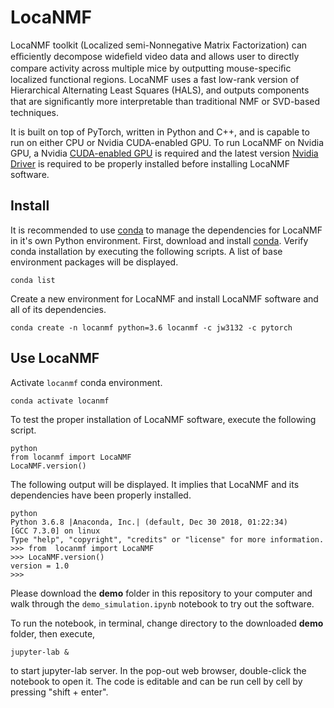 # LocaNMF

LocaNMF toolkit (Localized semi-Nonnegative Matrix Factorization) can eﬃciently decompose wideﬁeld video 
data and allows user to directly compare activity across multiple mice by outputting mouse-speciﬁc 
localized functional regions. LocaNMF uses a fast low-rank version of Hierarchical Alternating Least 
Squares (HALS), and outputs components that are signiﬁcantly more interpretable than traditional NMF
or SVD-based techniques.
 
It is built on top of PyTorch, written in Python and C++, and is capable to run on either CPU or
Nvidia CUDA-enabled GPU. To run LocaNMF on Nvidia GPU, a Nvidia 
[CUDA-enabled GPU](https://developer.nvidia.com/cuda-gpus) 
is required and the latest version 
[Nvidia Driver](https://www.nvidia.com/Download/index.aspx?lang=en-us) 
is required to be properly installed before installing LocaNMF software.

## Install

It is recommended to use [conda](https://www.anaconda.com/) to manage the 
dependencies for LocaNMF in it's own Python environment.
First, download and install [conda](https://www.anaconda.com/distribution/). Verify conda installation
by executing the following scripts. A list of base environment packages will be displayed.
```
conda list
```

<!-- pytorch only requires nvidia driver, doesn't require to install cuda. -->
Create a new environment for LocaNMF and install LocaNMF software and all of its dependencies.
```
conda create -n locanmf python=3.6 locanmf -c jw3132 -c pytorch
```

## Use LocaNMF

Activate `locanmf` conda environment.
```
conda activate locanmf
```

To test the proper installation of LocaNMF software, execute the following script.
```
python
from locanmf import LocaNMF
LocaNMF.version()
```

The following output will be displayed. It implies that LocaNMF and its dependencies have been 
properly installed.
```
python
Python 3.6.8 |Anaconda, Inc.| (default, Dec 30 2018, 01:22:34) 
[GCC 7.3.0] on linux
Type "help", "copyright", "credits" or "license" for more information.
>>> from  locanmf import LocaNMF
>>> LocaNMF.version()
version = 1.0
>>>
```

Please download the **demo** folder in this repository to your computer and 
walk through the `demo_simulation.ipynb` notebook to try out the software. 

To run the notebook, in terminal, change directory to the downloaded **demo** folder,
then execute,
```
jupyter-lab &
```
to start jupyter-lab server. In the pop-out web browser, double-click the notebook to open it.
The code is editable and can be run cell by cell by pressing "shift + enter".




<!--TODO: 

## Installation

With your conda environment active and dependencies installed, you can install locaNMF by cloning the repository and 
running the installation script
```
git clone https://github.com/ikinsella/locaNMF.git
cd locaNMF
python setup.py install
```
LocaNMF is ready to run on CPU or GPU basing on the PyTorch version installed above. 
Please follow the demo notebook in the current folder to try out LocaNMF.


## (OPTIONAL) Compiling The Cuda Extension

This section is optional and for computation performance benefit. 
PyTorch provides an excellent set of general programming abstractions for writing high level code that can use both CPUs & GPUs.
However, these abstractions do not provide the flexibility required to implement certain computations efficiently on the GPU.
In order to mitigate a significant bottleneck, we provide a cuda implementation and use a 
[c++/cuda extension](https://pytorch.org/tutorials/advanced/cpp_extension.html) to integrate it with PyTorch.
To enable use of this feature, an additional argument ```--with-extension``` must be added while invoking the installation script

```python setup.py install --with-extension```

Note that for this to succeed you must have properly configured cuda installation and a compatible c++ compiler availble. 
Below, we provide tips for achieving this on Linux systems.

### (Tip) Environment Variables

To use the ```nvcc``` compiler that comes with your cuda installation, you must add it's location to your path and have a proper set of environment variables. 
For example, this can be done by adding the following lines to your ```~/.bashrc```

```
export CUDA_HOME=/path/to/cuda
export CUDADIR=/path/to/cuda
export PATH=$PATH:$CUDA_HOME/bin
```
### (Tip) Debugging A Cuda 9.0 Installation On Newer Systems

A known issue is that the ```nvcc``` compiler from Cuda 9.0 requires the availability of ```gcc``` older than the default on newer systems.
In order to avoid compatibility issues, you should create a symbolic link to a compatible ```gcc``` into directory containing ```nvcc``` 
For example, if you wish to use ```gcc-5``` (recommended) you would use the line 
```ln -s /usr/bin/gcc-5 /path/to/cuda-9.0/bin/gcc```.

-->